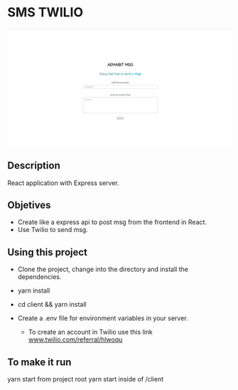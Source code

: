 # SMS TWILIO

![AEMABITMSG](./viewfromreact.png)

## Description
React application with Express server.

## Objetives
* Create like a express api to post msg from the frontend in React.
* Use Twilio to send msg.

## Using this project

* Clone the project, change into the directory and install the dependencies.

* yarn install
  
* cd client && yarn install

* Create a .env file for environment variables in your server.
  * To create an account in  Twilio use this link www.twilio.com/referral/hlwoqu

## To make it run
yarn start from project root
yarn start inside of /client
